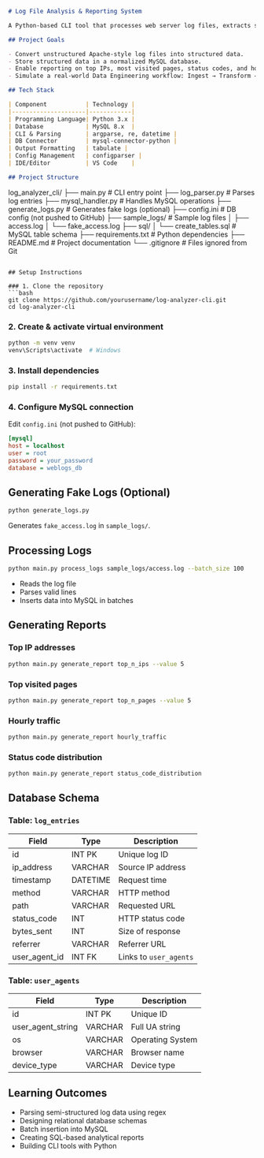 ```markdown
# Log File Analysis & Reporting System

A Python-based CLI tool that processes web server log files, extracts structured data, stores it in a MySQL database, and generates insightful reports on web traffic patterns, user behavior, and server performance.

## Project Goals

- Convert unstructured Apache-style log files into structured data.
- Store structured data in a normalized MySQL database.
- Enable reporting on top IPs, most visited pages, status codes, and hourly traffic.
- Simulate a real-world Data Engineering workflow: Ingest → Transform → Store → Analyze.

## Tech Stack

| Component           | Technology |
|---------------------|------------|
| Programming Language| Python 3.x |
| Database            | MySQL 8.x  |
| CLI & Parsing       | argparse, re, datetime |
| DB Connector        | mysql-connector-python |
| Output Formatting   | tabulate |
| Config Management   | configparser |
| IDE/Editor          | VS Code    |

## Project Structure

```

log\_analyzer\_cli/
├── main.py               # CLI entry point
├── log\_parser.py         # Parses log entries
├── mysql\_handler.py      # Handles MySQL operations
├── generate\_logs.py      # Generates fake logs (optional)
├── config.ini            # DB config (not pushed to GitHub)
├── sample\_logs/          # Sample log files
│   ├── access.log
│   └── fake\_access.log
├── sql/
│   └── create\_tables.sql # MySQL table schema
├── requirements.txt      # Python dependencies
├── README.md             # Project documentation
└── .gitignore            # Files ignored from Git

````

## Setup Instructions

### 1. Clone the repository
```bash
git clone https://github.com/yourusername/log-analyzer-cli.git
cd log-analyzer-cli
````

### 2. Create & activate virtual environment

```bash
python -m venv venv
venv\Scripts\activate  # Windows
```

### 3. Install dependencies

```bash
pip install -r requirements.txt
```

### 4. Configure MySQL connection

Edit `config.ini` (not pushed to GitHub):

```ini
[mysql]
host = localhost
user = root
password = your_password
database = weblogs_db
```

## Generating Fake Logs (Optional)

```bash
python generate_logs.py
```

Generates `fake_access.log` in `sample_logs/`.

## Processing Logs

```bash
python main.py process_logs sample_logs/access.log --batch_size 100
```

* Reads the log file
* Parses valid lines
* Inserts data into MySQL in batches

## Generating Reports

### Top IP addresses

```bash
python main.py generate_report top_n_ips --value 5
```

### Top visited pages

```bash
python main.py generate_report top_n_pages --value 5
```

### Hourly traffic

```bash
python main.py generate_report hourly_traffic
```

### Status code distribution

```bash
python main.py generate_report status_code_distribution
```

## Database Schema

### Table: `log_entries`

| Field           | Type     | Description            |
| --------------- | -------- | ---------------------- |
| id              | INT PK   | Unique log ID          |
| ip\_address     | VARCHAR  | Source IP address      |
| timestamp       | DATETIME | Request time           |
| method          | VARCHAR  | HTTP method            |
| path            | VARCHAR  | Requested URL          |
| status\_code    | INT      | HTTP status code       |
| bytes\_sent     | INT      | Size of response       |
| referrer        | VARCHAR  | Referrer URL           |
| user\_agent\_id | INT FK   | Links to `user_agents` |

### Table: `user_agents`

| Field               | Type    | Description      |
| ------------------- | ------- | ---------------- |
| id                  | INT PK  | Unique ID        |
| user\_agent\_string | VARCHAR | Full UA string   |
| os                  | VARCHAR | Operating System |
| browser             | VARCHAR | Browser name     |
| device\_type        | VARCHAR | Device type      |

## Learning Outcomes

* Parsing semi-structured log data using regex
* Designing relational database schemas
* Batch insertion into MySQL
* Creating SQL-based analytical reports
* Building CLI tools with Python

```
```
